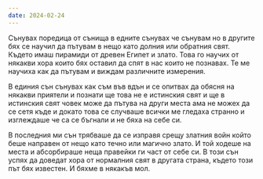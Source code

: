 ```yaml
---
date: 2024-02-24
---
```


Сънувах поредица от сънища в едните сънувах че сънувам но в другите бях се научил да пътувам в нещо като долния или обратния свят. Където имаш пирамиди от древен Египет и злато. Това го научих от някакви хора които бях оставил да спят в нас които не познавах. Те ме научиха как да пътувам и виждам различните измерения. 

В единия сън сънувах как съм във вдън и се опитвах да обясня на някакви приятели и познати ще това не е истинския свят и ще в истинския свят човек може да пътува на други места ама не можех да се сетя къде и докато това се случваше всички ме гледаха странно и изглеждаше че са се бъгнали и не бяха на себе си. 

В последния ми сън трябваше да се изправя срещу златния войн който беше направен от нещо като течно или магично злато. И той ходеше на места и абсорбираше неща правейки ги част от себе си. 
В този сън успях да доведат хора от нормалния свят в другата страна, където този път бях известен. И бяхме в някакъв мол.